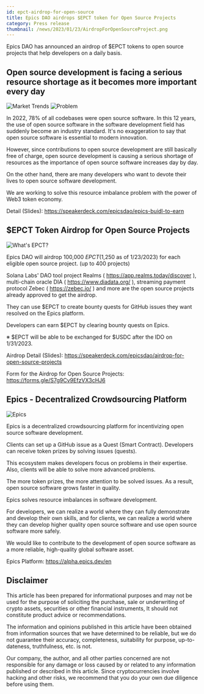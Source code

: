 ```yaml
---
id: epct-airdrop-for-open-source
title: Epics DAO airdrops $EPCT token for Open Source Projects
category: Press release
thumbnail: /news/2023/01/23/AirdropForOpenSourceProject.png
---
```


Epics DAO has announced an airdrop of $EPCT tokens to open source projects that
help developers on a daily basis.

## Open source development is facing a serious resource shortage as it becomes more important every day

![Market Trends](/news/2023/01/23/MarketTrends.png)
![Problem](/news/2023/01/23/Problem.png)

In 2022, 78% of all codebases were open source software. In this 12 years, the
use of open source software in the software development field has suddenly
become an industry standard. It's no exaggeration to say that open source
software is essential to modern innovation.

However, since contributions to open source development are still basically free
of charge, open source development is causing a serious shortage of resources as
the importance of open source software increases day by day.

On the other hand, there are many developers who want to devote their lives to
open source software development.

We are working to solve this resource imbalance problem with the power of Web3
token economy.

Detail (Slides): https://speakerdeck.com/epicsdao/epics-buidl-to-earn

## $EPCT Token Airdrop for Open Source Projects

![What's EPCT?](/news/2023/01/23/WhatIsEPCT.png)

Epics DAO will airdrop 100,000 $EPCT ($1,250 as of 1/23/2023) for each eligible
open source project. (up to 400 projects)

Solana Labs' DAO tool project Realms ( https://app.realms.today/discover ),
multi-chain oracle DIA ( https://www.diadata.org/ ), streaming payment protocol
Zebec ( https://zebec.io/ ) and more are the open source projects already
approved to get the airdrop.

They can use $EPCT to create bounty quests for GitHub issues they want resolved
on the Epics platform.

Developers can earn $EPCT by clearing bounty quests on Epics.

※ $EPCT will be able to be exchanged for $USDC after the IDO on 1/31/2023.

Airdrop Detail (Slides):
https://speakerdeck.com/epicsdao/airdrop-for-open-source-projects

Form for the Airdrop for Open Source Projects:
https://forms.gle/S7g9Cv9EfzVX3cHJ6

## Epics - Decentralized Crowdsourcing Platform

![Epics](/news/2022/07/19/EpicsBusinessModelEN.png)

Epics is a decentralized crowdsourcing platform for incentivizing open source
software development.

Clients can set up a GitHub issue as a Quest (Smart Contract). Developers can
receive token prizes by solving issues (quests).

This ecosystem makes developers focus on problems in their expertise. Also,
clients will be able to solve more advanced problems.

The more token prizes, the more attention to be solved issues. As a result, open
source software grows faster in quality.

Epics solves resource imbalances in software development.

For developers, we can realize a world where they can fully demonstrate and
develop their own skills, and for clients, we can realize a world where they can
develop higher quality open source software and use open source software more
safely.

We would like to contribute to the development of open source software as a more
reliable, high-quality global software asset.

Epics Platform: https://alpha.epics.dev/en

## Disclaimer

This article has been prepared for informational purposes and may not be used
for the purpose of soliciting the purchase, sale or underwriting of crypto
assets, securities or other financial instruments, It should not constitute
product advice or recommendations.

The information and opinions published in this article have been obtained from
information sources that we have determined to be reliable, but we do not
guarantee their accuracy, completeness, suitability for purpose, up-to-dateness,
truthfulness, etc. is not.

Our company, the author, and all other parties concerned are not responsible for
any damage or loss caused by or related to any information published or
described in this article. Since cryptocurrencies involve hacking and other
risks, we recommend that you do your own due diligence before using them.
